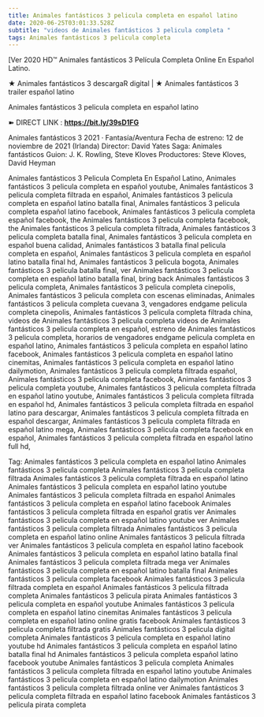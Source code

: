```yaml
---
title: Animales fantásticos 3 pelicula completa en español latino
date: 2020-06-25T03:01:33.528Z
subtitle: "videos de Animales fantásticos 3 pelicula completa "
tags: Animales fantásticos 3 pelicula completa
---
```

[Ver 2020 HD™ Animales fantásticos 3 Película Completa Online En Español Latino.

★ Animales fantásticos 3 descargaR digital | ★ Animales fantásticos 3 trailer español latino

Animales fantásticos 3 pelicula completa en español latino

➽ DIRECT LINK : **<https://bit.ly/39sD1FG>**

Animales fantásticos 3
2021 ‧ Fantasía/Aventura
Fecha de estreno: 12 de noviembre de 2021 (Irlanda)
Director: David Yates
Saga: Animales fantásticos
Guion: J. K. Rowling, Steve Kloves
Productores: Steve Kloves, David Heyman

Animales fantásticos 3 Pelicula Completa En Español Latino, Animales fantásticos 3 pelicula completa en español youtube, Animales fantásticos 3 pelicula completa filtrada en español, Animales fantásticos 3 pelicula completa en español latino batalla final, Animales fantásticos 3 pelicula completa español latino facebook, Animales fantásticos 3 pelicula completa español facebook, the Animales fantásticos 3 pelicula completa facebook, the Animales fantásticos 3 pelicula completa filtrada, Animales fantásticos 3 pelicula completa batalla final, Animales fantásticos 3 pelicula completa en español buena calidad, Animales fantásticos 3 batalla final pelicula completa en español, Animales fantásticos 3 pelicula completa en español latino batalla final hd, Animales fantásticos 3 pelicula bogota, Animales fantásticos 3 pelicula batalla final, ver Animales fantásticos 3 pelicula completa en español latino batalla final, bring back Animales fantásticos 3 pelicula completa, Animales fantásticos 3 pelicula completa cinepolis, Animales fantásticos 3 pelicula completa con escenas eliminadas, Animales fantásticos 3 pelicula completa cuevana 3, vengadores endgame pelicula completa cinepolis, Animales fantásticos 3 pelicula completa filtrada china,
videos de Animales fantásticos 3 pelicula completa 
videos de Animales fantásticos 3 pelicula completa en español, estreno de Animales fantásticos 3 pelicula completa, horarios de vengadores endgame pelicula completa en español latino, Animales fantásticos 3 pelicula completa en español latino facebook, Animales fantásticos 3 pelicula completa en español latino cinemitas, Animales fantásticos 3 pelicula completa en español latino dailymotion, Animales fantásticos 3 pelicula completa filtrada español, Animales fantásticos 3 pelicula completa facebook, Animales fantásticos 3 pelicula completa youtube, Animales fantásticos 3 pelicula completa filtrada en español latino youtube, Animales fantásticos 3 pelicula completa filtrada en español hd, Animales fantásticos 3 pelicula completa filtrada en español latino para descargar, Animales fantásticos 3 pelicula completa filtrada en español descargar, Animales fantásticos 3 pelicula completa filtrada en español latino mega, Animales fantásticos 3 pelicula completa facebook en español, Animales fantásticos 3 pelicula completa filtrada en español latino full hd,

Tag:
Animales fantásticos 3 pelicula completa en español latino
Animales fantásticos 3 pelicula completa
Animales fantásticos 3 pelicula completa filtrada
Animales fantásticos 3 pelicula completa filtrada en español latino
Animales fantásticos 3 pelicula completa en español latino youtube
Animales fantásticos 3 pelicula completa filtrada en español
Animales fantásticos 3 pelicula completa en español latino facebook
Animales fantásticos 3 pelicula completa filtrada en español gratis
ver Animales fantásticos 3 pelicula completa en español latino youtube
ver Animales fantásticos 3 pelicula completa filtrada
Animales fantásticos 3 pelicula completa en español latino online
Animales fantásticos 3 pelicula filtrada
ver Animales fantásticos 3 pelicula completa en español latino facebook
Animales fantásticos 3 pelicula completa en español latino batalla final
Animales fantásticos 3 pelicula completa filtrada mega
ver Animales fantásticos 3 pelicula completa en español latino batalla final
Animales fantásticos 3 pelicula completa facebook
Animales fantásticos 3 pelicula filtrada completa en español
Animales fantásticos 3 pelicula filtrada completa
Animales fantásticos 3 pelicula pirata
Animales fantásticos 3 pelicula completa en español youtube
Animales fantásticos 3 pelicula completa en español latino cinemitas
Animales fantásticos 3 pelicula completa en español latino online gratis facebook
Animales fantásticos 3 pelicula completa filtrada gratis
Animales fantásticos 3 pelicula digital completa
Animales fantásticos 3 pelicula completa en español latino youtube hd
Animales fantásticos 3 pelicula completa en español latino batalla final hd
Animales fantásticos 3 pelicula completa español latino facebook
youtube Animales fantásticos 3 pelicula completa
Animales fantásticos 3 pelicula completa filtrada en español latino youtube
Animales fantásticos 3 pelicula completa en español latino dailymotion
Animales fantásticos 3 pelicula completa filtrada online
ver Animales fantásticos 3 pelicula completa filtrada en español latino facebook
Animales fantásticos 3 pelicula pirata completa